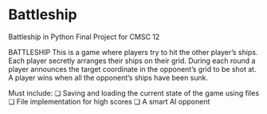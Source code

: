 # Battleship
Battleship in Python
Final Project for CMSC 12

BATTLESHIP
This is a game where players try to hit the other player’s ships. Each player secretly arranges
their ships on their grid. During each round a player announces the target coordinate in the
opponent’s grid to be shot at. A player wins when all the opponent’s ships have been sunk.

Must include:
❏ Saving and loading the current state of the game using files
❏ File implementation for high scores
❏ A smart AI opponent
